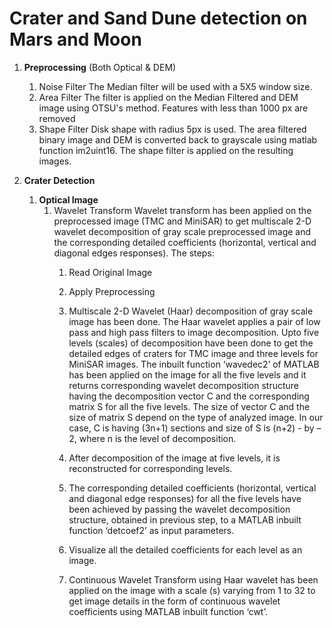 # Crater and Sand Dune detection on Mars and Moon

1. **Preprocessing** (Both Optical & DEM)
    1. Noise Filter 
    The Median filter will be used with a 5X5 window size.
    2. Area Filter
    The filter is applied on the Median Filtered and DEM image using OTSU's method.
    Features with less than 1000 px are removed
    3. Shape Filter 
    Disk shape with radius 5px is used.
    The area filtered binary image and DEM is converted back to grayscale using matlab function im2uint16.
    The shape filter is applied on the resulting images.

2. **Crater Detection**
    1. **Optical Image**
        1. Wavelet Transform 
            Wavelet transform has been applied on the preprocessed image (TMC and MiniSAR) to get multiscale 2-D wavelet decomposition of gray scale preprocessed image and the corresponding detailed coefficients (horizontal, vertical and diagonal edges responses).
            The steps: 
            1. Read Original Image
                
            2. Apply Preprocessing 
            3.  Multiscale 2-D Wavelet (Haar) decomposition of gray scale image has been done. The Haar wavelet applies a pair of low pass and high pass filters to image decomposition. Upto five levels (scales) of decomposition have been done to get the detailed edges of craters for TMC image and three levels for MiniSAR images. The inbuilt function ‘wavedec2’ of MATLAB has been applied on the image for all the five levels and it returns corresponding wavelet decomposition structure having the decomposition vector C and the corresponding matrix S for all the five levels. The size of vector C and the size of matrix S depend on the type of analyzed image. In our case, C is having (3n+1) sections and size of S is (n+2) - by – 2, where n is the level of decomposition.
                
            4. After decomposition of the image at five levels, it is reconstructed for corresponding levels. 

            5. The corresponding detailed coefficients (horizontal, vertical and diagonal edge responses) for all the five levels have been achieved by passing the wavelet decomposition structure, obtained in previous step, to a MATLAB inbuilt function ‘detcoef2’ as input parameters. 

            6. Visualize all the detailed coefficients for each level as an image.

            7. Continuous Wavelet Transform using Haar wavelet has been applied on the image with a scale (s) varying from 1 to 32 to get image details in the form of continuous wavelet coefficients using MATLAB inbuilt function ‘cwt’. 

